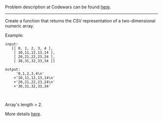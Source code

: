 Problem description at Codewars can be found
[here](https://www.codewars.com/kata/5a34af40e1ce0eb1f5000036/train/python).

-------------

Create a function that returns the CSV representation of a two-dimensional numeric array.
<br>

Example:
```
input:
   [[ 0, 1, 2, 3, 4 ],
    [ 10,11,12,13,14 ],
    [ 20,21,22,23,24 ],
    [ 30,31,32,33,34 ]] 
    
output:
     '0,1,2,3,4\n'
    +'10,11,12,13,14\n'
    +'20,21,22,23,24\n'
    +'30,31,32,33,34'
```
<br>

Array's length > 2.
<br>

More details [here](https://en.wikipedia.org/wiki/Comma-separated_values).
